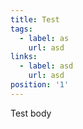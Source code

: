 ```yaml
---
title: Test
tags:
  - label: as
    url: asd
links:
  - label: asd
    url: asd
position: '1'
---
```

Test body
